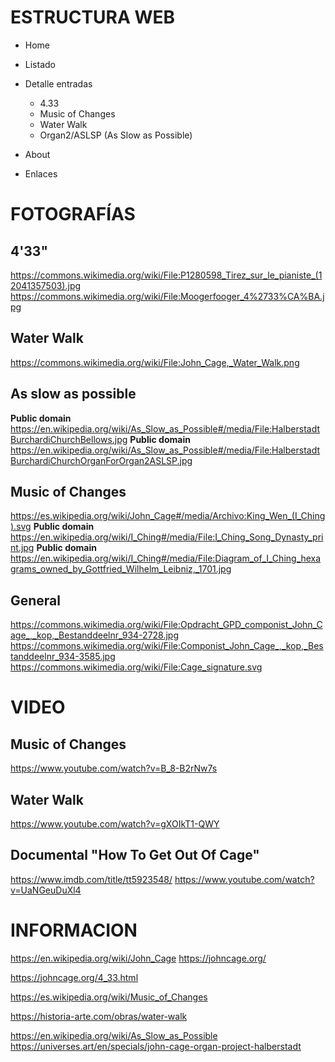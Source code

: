 # ESTRUCTURA WEB

- Home

- Listado
  
- Detalle entradas
  - 4.33
  - Music of Changes
  - Water Walk
  - Organ2/ASLSP (As Slow as Possible)

- About

- Enlaces



# FOTOGRAFÍAS

## 4'33"
https://commons.wikimedia.org/wiki/File:P1280598_Tirez_sur_le_pianiste_(12041357503).jpg
https://commons.wikimedia.org/wiki/File:Moogerfooger_4%2733%CA%BA.jpg

## Water Walk
https://commons.wikimedia.org/wiki/File:John_Cage,_Water_Walk.png

## As slow as possible
**Public domain** https://en.wikipedia.org/wiki/As_Slow_as_Possible#/media/File:HalberstadtBurchardiChurchBellows.jpg
**Public domain** https://en.wikipedia.org/wiki/As_Slow_as_Possible#/media/File:HalberstadtBurchardiChurchOrganForOrgan2ASLSP.jpg 

## Music of Changes
https://es.wikipedia.org/wiki/John_Cage#/media/Archivo:King_Wen_(I_Ching).svg
**Public domain** https://en.wikipedia.org/wiki/I_Ching#/media/File:I_Ching_Song_Dynasty_print.jpg
**Public domain** https://en.wikipedia.org/wiki/I_Ching#/media/File:Diagram_of_I_Ching_hexagrams_owned_by_Gottfried_Wilhelm_Leibniz,_1701.jpg

## General
https://commons.wikimedia.org/wiki/File:Opdracht_GPD_componist_John_Cage_,_kop,_Bestanddeelnr_934-2728.jpg
https://commons.wikimedia.org/wiki/File:Componist_John_Cage_,_kop,_Bestanddeelnr_934-3585.jpg
https://commons.wikimedia.org/wiki/File:Cage_signature.svg


# VIDEO

## Music of Changes
https://www.youtube.com/watch?v=B_8-B2rNw7s

## Water Walk
https://www.youtube.com/watch?v=gXOIkT1-QWY

## Documental "How To Get Out Of Cage"
https://www.imdb.com/title/tt5923548/
https://www.youtube.com/watch?v=UaNGeuDuXl4



# INFORMACION

https://en.wikipedia.org/wiki/John_Cage
https://johncage.org/

https://johncage.org/4_33.html

https://es.wikipedia.org/wiki/Music_of_Changes

https://historia-arte.com/obras/water-walk

https://en.wikipedia.org/wiki/As_Slow_as_Possible
https://universes.art/en/specials/john-cage-organ-project-halberstadt
